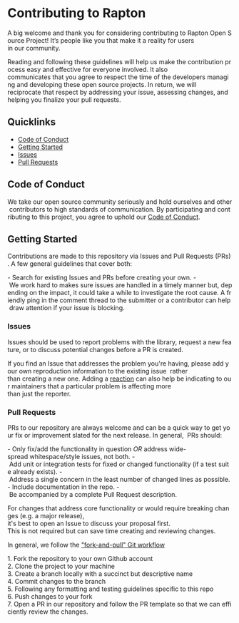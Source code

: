 # Contributing to Rapton
  
 A big welcome and thank you for considering contributing to Rapton Open Source Project! It’s people like you that make it a reality for users  in our community. 
  
 Reading and following these guidelines will help us make the contribution process easy and effective for everyone involved. It also  communicates that you agree to respect the time of the developers managing and developing these open source projects. In return, we will  reciprocate that respect by addressing your issue, assessing changes, and helping you finalize your pull requests. 
  
 ## Quicklinks 
  
 * [Code of Conduct](#code-of-conduct) 
 * [Getting Started](#getting-started) 
 * [Issues](#issues) 
 * [Pull Requests](#pull-requests) 

  
 ## Code of Conduct 
  
 We take our open source community seriously and hold ourselves and other contributors to high standards of communication. By participating and contributing to this project, you agree to uphold our [Code of Conduct](https://github.com/itsmdasifraza/rapton-react-client/blob/main/CODE_OF_CONDUCT.md). 
  
 ## Getting Started 
  
 Contributions are made to this repository via Issues and Pull Requests (PRs). A few general guidelines that cover both: 
  
 - Search for existing Issues and PRs before creating your own. 
 - We work hard to makes sure issues are handled in a timely manner but, depending on the impact, it could take a while to investigate the root cause. A friendly ping in the comment thread to the submitter or a contributor can help draw attention if your issue is blocking.  
  
 ### Issues 
  
 Issues should be used to report problems with the library, request a new feature, or to discuss potential changes before a PR is created. 
  
 If you find an Issue that addresses the problem you're having, please add your own reproduction information to the existing issue  rather  than creating a new one. Adding a [reaction](https://github.blog/2016-03-10-add-reactions-to-pull-requests-issues-and-comments/) can also help be indicating to our maintainers that a particular problem is affecting more  than just the reporter. 
  
 ### Pull Requests 
  
 PRs to our repository are always welcome and can be a quick way to get your fix or improvement slated for the next release. In general,  PRs should: 
  
 - Only fix/add the functionality in question *OR* address wide-spread whitespace/style issues, not both. 
 - Add unit or integration tests for fixed or changed functionality (if a test suite already exists). 
 - Address a single concern in the least number of changed lines as possible. 
 - Include documentation in the repo. 
 - Be accompanied by a complete Pull Request description. 
  
 For changes that address core functionality or would require breaking changes (e.g. a major release),  it's best to open an Issue to discuss your proposal first.  This is not required but can save time creating and reviewing changes. 
  
 In general, we follow the ["fork-and-pull" Git workflow](https://github.com/susam/gitpr) 
  
 1. Fork the repository to your own Github account 
 2. Clone the project to your machine 
 3. Create a branch locally with a succinct but descriptive name 
 4. Commit changes to the branch 
 5. Following any formatting and testing guidelines specific to this repo 
 6. Push changes to your fork 
 7. Open a PR in our repository and follow the PR template so that we can efficiently review the changes. 
  
